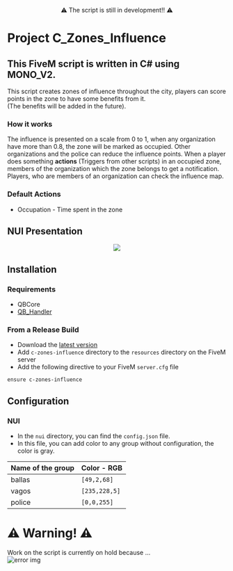 <p align="center">
⚠️ The script is still in development!! ⚠️
</p>

# Project C_Zones_Influence
## This FiveM script is written in C# using MONO_V2.

This script creates zones of influence throughout the city, players can score points in the zone to have some benefits from it. <br> 
(The benefits will be added in the future).

### How it works

The influence is presented on a scale from 0 to 1, when any organization have more than 0.8, the zone will be marked as occupied.
Other organizations and the police can reduce the influence points. 
When a player does something <b>actions</b> (Triggers from other scripts) in an occupied zone, members of the organization which the zone belongs to get a notification.
Players, who are members of an organization can check the influence map.

### Default Actions

* Occupation - Time spent in the zone

## NUI Presentation

<p align="center">
  <img src="https://github.com/mikoslaf/c-zones-influence/assets/93710959/721d6ed9-68fc-4b8d-9586-03bd977b2d79"/>
</p>

## Installation

### Requirements
* QBCore
* [QB_Handler](https://github.com/mikoslaf/qb-handler)

### From a Release Build

- Download the [latest version](https://github.com/mikoslaf/c-zones-influence/releases/tag/v1.0)
- Add `c-zones-influence` directory to the `resources` directory on the FiveM server
- Add the following directive to your FiveM ```server.cfg``` file
```
ensure c-zones-influence
```
## Configuration
### NUI
* In the `nui` directory, you can find the `config.json` file.
* In this file, you can add color to any group without configuration, the color is gray.
  
| Name of the group           | Color - RGB  |
| --------------------------- | -------------|
| ballas                      | `[49,2,68]`  |
| vagos                       | `[235,228,5]`|
| police                      | `[0,0,255]`  | 

# ⚠️ Warning! ⚠️

Work on the script is currently on hold because ... <br>
![error img](https://github.com/mikoslaf/c-zones-influence/assets/93710959/cd66ab4c-f353-4aa3-81ac-069a92cfbdfa)
